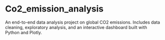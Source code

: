 # Co2_emission_analysis
An end-to-end data analysis project on global CO2 emissions. Includes data cleaning, exploratory analysis, and an interactive dashboard built with Python and Plotly.
